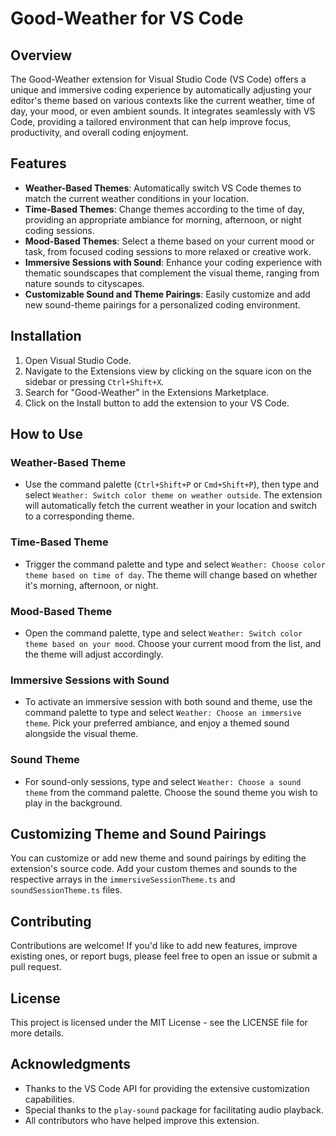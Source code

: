 # Good-Weather for VS Code

## Overview

The Good-Weather extension for Visual Studio Code (VS Code) offers a unique and immersive coding experience by automatically adjusting your editor's theme based on various contexts like the current weather, time of day, your mood, or even ambient sounds. It integrates seamlessly with VS Code, providing a tailored environment that can help improve focus, productivity, and overall coding enjoyment.

## Features

- **Weather-Based Themes**: Automatically switch VS Code themes to match the current weather conditions in your location.
- **Time-Based Themes**: Change themes according to the time of day, providing an appropriate ambiance for morning, afternoon, or night coding sessions.
- **Mood-Based Themes**: Select a theme based on your current mood or task, from focused coding sessions to more relaxed or creative work.
- **Immersive Sessions with Sound**: Enhance your coding experience with thematic soundscapes that complement the visual theme, ranging from nature sounds to cityscapes.
- **Customizable Sound and Theme Pairings**: Easily customize and add new sound-theme pairings for a personalized coding environment.

## Installation

1. Open Visual Studio Code.
2. Navigate to the Extensions view by clicking on the square icon on the sidebar or pressing `Ctrl+Shift+X`.
3. Search for "Good-Weather" in the Extensions Marketplace.
4. Click on the Install button to add the extension to your VS Code.

## How to Use

### Weather-Based Theme

- Use the command palette (`Ctrl+Shift+P` or `Cmd+Shift+P`), then type and select `Weather: Switch color theme on weather outside`. The extension will automatically fetch the current weather in your location and switch to a corresponding theme.

### Time-Based Theme

- Trigger the command palette and type and select `Weather: Choose color theme based on time of day`. The theme will change based on whether it's morning, afternoon, or night.

### Mood-Based Theme

- Open the command palette, type and select `Weather: Switch color theme based on your mood`. Choose your current mood from the list, and the theme will adjust accordingly.

### Immersive Sessions with Sound

- To activate an immersive session with both sound and theme, use the command palette to type and select `Weather: Choose an immersive theme`. Pick your preferred ambiance, and enjoy a themed sound alongside the visual theme.

### Sound Theme

- For sound-only sessions, type and select `Weather: Choose a sound theme` from the command palette. Choose the sound theme you wish to play in the background.

## Customizing Theme and Sound Pairings

You can customize or add new theme and sound pairings by editing the extension's source code. Add your custom themes and sounds to the respective arrays in the `immersiveSessionTheme.ts` and `soundSessionTheme.ts` files.

## Contributing

Contributions are welcome! If you'd like to add new features, improve existing ones, or report bugs, please feel free to open an issue or submit a pull request.

## License

This project is licensed under the MIT License - see the LICENSE file for more details.

## Acknowledgments

- Thanks to the VS Code API for providing the extensive customization capabilities.
- Special thanks to the `play-sound` package for facilitating audio playback.
- All contributors who have helped improve this extension.